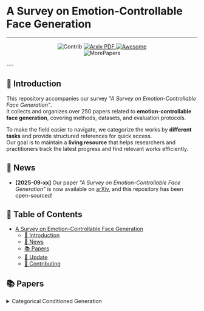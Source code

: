 # A Survey on Emotion-Controllable Face Generation

---

<p align="center">
  <img src="https://img.shields.io/badge/Contributions-Welcome-278ea5" alt="Contrib"/> 
  <a href="assets/Human Motion Video Generation A Survey.pdf">
    <img src="https://img.shields.io/badge/arXiv-b31b1b.svg" alt="Arxiv PDF">
  </a>
  <a href="https://github.com/zylye123/Emotion-Controllable-Face-Generation-Survey">
    <img src="https://cdn.rawgit.com/sindresorhus/awesome/d7305f38d29fed78fa85652e3a63e154dd8e8829/media/badge.svg" alt="Awesome">
  </a>
  <br>
  <img src="https://img.shields.io/badge/Update 🔥-2025.09.xx-red" alt="MorePapers">
</p>
---

## 📖 Introduction

This repository accompanies our survey *"A Survey on Emotion-Controllable Face Generation"*.  
It collects and organizes over 250 papers related to **emotion-controllable face generation**, covering methods, datasets, and evaluation protocols.  

To make the field easier to navigate, we categorize the works by **different tasks** and provide structured references for quick access.  
Our goal is to maintain a **living resource** that helps researchers and practitioners track the latest progress and find relevant works efficiently.


## 📢 News

- **[2025-09-xx]** Our paper *"A Survey on Emotion-Controllable Face Generation"* is now available on [arXiv](), and this repository has been open-sourced!


## 🔖 Table of Contents

- [A Survey on Emotion-Controllable Face Generation](#a-survey-on-emotion-controllable-face-generation)
  - [📖 Introduction](#introduction)
  - [📢 News](#news)
  - [📚 Papers](#papers)
  - [🔄 Update](#update)
  - [🤝 Contributing](#-contributing)

## 📚 Papers

<details><summary>Categorical Conditioned Generation</summary>
|  **Date**  	|                                                **Title**                                                	|                                        **arXiv Link**                                       	| **Representation** 	|   **Model**  	|                  **Venue**                 	|
|:----------:	|:-------------------------------------------------------------------------------------------------------:	|:-------------------------------------------------------------------------------------------:	|:--------------------------:	|:---------------:	|:------------------------------------------:	|
| 2021-06 	|            GANmut: Learning interpretable conditional space for gamut of emotions            	| [![arXiv](https://img.shields.io/badge/CVPR-blue)](https://openaccess.thecvf.com/content/CVPR2021/papers/dApolito_GANmut_Learning_Interpretable_Conditional_Space_for_Gamut_of_Emotions_CVPR_2021_paper.pdf) 	|          V/A model           	| GAN	|   CVPR 2021 ｜
| 2024-04-01 	|            A Unified and Interpretable Emotion Representation and Expression Generation
            	| [![arXiv](https://img.shields.io/badge/arXiv-b31b1b.svg)](https://arxiv.org/abs/2404.01243) 	|           AU Vector + V/A Model             	| Diffusion	|                    CVPR 2024                   	|
| 2022-11-23 	|            CGOF++: Controllable 3D Face Synthesis with Conditional Generative Occupancy Fields
            	| [![arXiv](https://img.shields.io/badge/arXiv-b31b1b.svg)](https://arxiv.org/abs/2211.13251) 	|           3DMM              	| GAN	|                    TPAMI 2023                   	|
| 2020-04-02 	|            Learning formation of physically-based face attributes
            	| [![arXiv](https://img.shields.io/badge/arXiv-b31b1b.svg)](https://arxiv.org/abs/2004.03458) 	|           3DMM + UV map              	| GAN	|                    CVPR 2020                  	|
                3DMM              	| GAN	|                    TPAMI 2023                   	|
| 2023-04-20 	|            Collaborative Diffusion for Multi-Modal Face Generation and Editing
            	| [![arXiv](https://img.shields.io/badge/arXiv-b31b1b.svg)](https://arxiv.org/abs/2304.10530) 	|           Text + Semantic Map              	| Diffusion	|                    CVPR 2023                  	|
| 2023-12-21 	|            Controllable 3D Face Generation with Conditional Style Code Diffusion
            	| [![arXiv](https://img.shields.io/badge/arXiv-b31b1b.svg)](https://arxiv.org/abs/2312.13941) 	|           Text + 3DMM              	| Diffusion	|                    AAAI 2024                  	|




<details><summary>Identity-preserving Expression Editing</summary>
|  **Date**  	|                                                **Title**                                                	|                                        **arXiv Link**                                       	| **Representation** 	|   **Model**  	|                  **Venue**                 	|
|:----------:	|:-------------------------------------------------------------------------------------------------------:	|:-------------------------------------------------------------------------------------------:	|:--------------------------:	|:---------------:	|:------------------------------------------:	|

| 2017-09-12	|             ExprGAN: Facial Expression Editing With Controllable Expression Intensity            	| [![arXiv](https://img.shields.io/badge/arXiv-b31b1b.svg)](https://arxiv.org/abs/1709.03842) 	|          Emotion Vector          	| GAN 	|              AAAI2018             	|
| 2017-11-24 	|            StarGAN: Unified Generative Adversarial Networks
for Multi-Domain Image-to-Image Translation            	| [![arXiv](https://img.shields.io/badge/arXiv-b31b1b.svg)](https://arxiv.org/abs/1711.09020) 	|          Emotion Vector           	| GAN	|                CVPR 2018                   	|
| 2018-06	|             Joint Pose and Expression Modeling for Facial Expression Recognition            	| [![arXiv](https://img.shields.io/badge/CVPR-blue)](https://openaccess.thecvf.com/content_cvpr_2018/papers/Zhang_Joint_Pose_and_CVPR_2018_paper.pdf) 	|          Emotion Vector          	| GAN 	|              CVPR 2018             	|
| 2018-11-12 	|            Deep Neural Network Augmentation: Generating Faces for Affect Analysis            	| [![arXiv](https://img.shields.io/badge/arXiv-b31b1b.svg)](https://arxiv.org/abs/1811.05027) 	|          V/A model           	| Regression	|                    IJCV 2020                   	|
| 2024-01 	|            Emostyle: One-shot facial expression editing using continuous emotion parameters            	| [![arXiv](https://img.shields.io/badge/WACV-blue)](https://openaccess.thecvf.com/content/WACV2024/papers/Azari_EmoStyle_One-Shot_Facial_Expression_Editing_Using_Continuous_Emotion_Parameters_WACV_2024_paper.pdf) 	|          V/A model           	| GAN	|                    WACV 2024                   	|
| 2020-03-12 	|            Cascade EF-GAN: Progressive Facial Expression Editing with Local Focuses            	| [![arXiv](https://img.shields.io/badge/WACV-blue)](https://openaccess.thecvf.com/content/WACV2024/papers/Azari_EmoStyle_One-Shot_Facial_Expression_Editing_Using_Continuous_Emotion_Parameters_WACV_2024_paper.pdf) 	|          V/A model           	| GAN	|                    CVPR 2020                   	|
| 2020-04-07 	|            Toward Fine-grained Facial Expression Manipulation            	| [![arXiv](https://img.shields.io/badge/arXiv-b31b1b.svg)](https://arxiv.org/abs/2004.03132f) 	|          V/A model           	| GAN	|                    ECCV 2020                   	|
| 2021-12-03 	|            How to Synthesize a Large-Scale and Trainable Micro-Expression Dataset?
            	| [![arXiv](https://img.shields.io/badge/arXiv-b31b1b.svg)](https://arxiv.org/abs/2112.01730) 	|          Emotion Vector + AU Vector            	| GAN	|                    ECCV 2022                   	|
| 2024-04-07 	|            AUEditNet: Dual-Branch Facial Action Unit Intensity Manipulation with Implicit Disentanglement
            	| [![arXiv](https://img.shields.io/badge/arXiv-b31b1b.svg)](https://arxiv.org/abs/2404.05063) 	|           AU Vector            	| GAN	|                    CVPR 2024                   	|
| 2024-07-25 	|            Towards Localized Fine-Grained Control for Facial Expression Generation
            	| [![arXiv](https://img.shields.io/badge/arXiv-b31b1b.svg)](https://arxiv.org/abs/2407.20175) 	|           AU Vector            	| Diffusion	|                    arXiv 2024                   	|
| 2019-07-23 	|            Dynamic Facial Expression Generation on Hilbert Hypersphere with Conditional Wasserstein Generative Adversarial Nets
            	| [![arXiv](https://img.shields.io/badge/arXiv-b31b1b.svg)](https://arxiv.org/abs/1907.10087) 	|           Emotion Vector + 2D Landmarks            	| GAN	|                    TPAMI 2019                   	|
| 2021-12-01 	|             Neural emotion director: Speech-preserving semantic control of facial expressions in" in-the-wild" videos
            	| [![arXiv](https://img.shields.io/badge/arXiv-b31b1b.svg)](https://arxiv.org/abs/2112.00585) 	|           3DMM + Emotion Vector            	| GAN	|                    CVPR 2022                   	|
| 2021-12-11 	|             AvatarMe++: Facial Shape and BRDF Inference with Photorealistic Rendering-Aware GANs
            	| [![arXiv](https://img.shields.io/badge/arXiv-b31b1b.svg)](https://arxiv.org/abs/2112.05957) 	|           3DMM + UV map            	| GAN	|                    TPAMI 2021                   	|
| 2023-04-18 	|             POCE: Pose-Controllable Expression Editing
            	| [![arXiv](https://img.shields.io/badge/arXiv-b31b1b.svg)](https://arxiv.org/abs/2304.08938) 	|           UV map + AU Vector             	| GAN	|                    TIP 2023                   	|
| 2022-09-17 	|             Continuously Controllable Facial Expression Editing in Talking Face Videos
            	| [![arXiv](https://img.shields.io/badge/arXiv-b31b1b.svg)](https://arxiv.org/abs/2209.08289) 	|           UV map + 3DMM + Emotion Vector             	| GAN	|                    TAFFC 2024                   	|
| 2022-10-20 	|             Diffusion Models already have a Semantic Latent Space
            	| [![arXiv](https://img.shields.io/badge/arXiv-b31b1b.svg)](https://arxiv.org/abs/2210.10960) 	|           Text             	| Diffusion	|                    ICLR 2023                   	|
| 2024-05-09 	|             MasterWeaver: Taming Editability and Face Identity for Personalized Text-to-Image Generation
            	| [![arXiv](https://img.shields.io/badge/arXiv-b31b1b.svg)](https://arxiv.org/abs/2405.05806) 	|           Text             	| Diffusion	|                    ECCV 2024                   	|
| 2023-12-07 	|             PhotoMaker: Customizing Realistic Human Photos via Stacked ID Embedding
            	| [![arXiv](https://img.shields.io/badge/arXiv-b31b1b.svg)](https://arxiv.org/abs/2312.04461) 	|           Text             	| Diffusion	|                    CVPR 2024                  	|
| 2024-01-02 	|             Towards a Simultaneous and Granular Identity-Expression Control in Personalized Face Generation
            	| [![arXiv](https://img.shields.io/badge/arXiv-b31b1b.svg)](https://arxiv.org/abs/2401.01207) 	|           Text             	| Diffusion	|                    CVPR 2024                   	|
| 2025-04-30 	|             Instruction-Driven 3D Facial Expression Generation and Transition
            	| [![arXiv](https://img.shields.io/badge/TMM-blue)](https://ieeexplore.ieee.org/abstract/document/10980355) 	|           Text             	| VAE	|                    TMM 2025                   	|

<details><summary>Face Swapping</summary>
|  **Date**  	|                                                **Title**                                                	|                                        **arXiv Link**                                       	| **Representation** 	|   **Model**  	|                  **Venue**                 	|
|:----------:	|:-------------------------------------------------------------------------------------------------------:	|:-------------------------------------------------------------------------------------------:	|:--------------------------:	|:---------------:	|:------------------------------------------:	|

| 2021-08-18	|             A Unified Framework for High Fidelity Face Swap and Expression Reenactment            	| [![arXiv](https://img.shields.io/badge/TCSVT-blue)](https://ieeexplore.ieee.org/abstract/document/9517088/) 	|          3DMM           	| VAE 	|             TCSVT 2022             	|
| 2025-03-11	|             UniFace++: Revisiting a Unified Framework for Face Reenactment and Swapping via 3D Priors            	| [![arXiv](https://img.shields.io/badge/IJCV-blue)](https://link.springer.com/article/10.1007/s11263-025-02395-6) 	|          3DMM           	| Diffusion	|             IJCV 2025             	|

<details><summary>Talking Face Generation</summary>
|  **Date**  	|                                                **Title**                                                	|                                        **arXiv Link**                                       	| **Representation** 	|   **Model**  	|                  **Venue**                 	|
|:----------:	|:-------------------------------------------------------------------------------------------------------:	|:-------------------------------------------------------------------------------------------:	|:--------------------------:	|:---------------:	|:------------------------------------------:	|

| 2024-03-24	|             FG-EmoTalk: Talking Head Video Generation with Fine-Grained Controllable Facial Expressions            	| [![arXiv](https://img.shields.io/badge/AAAI-blue)](https://ojs.aaai.org/index.php/AAAI/article/view/28309) 	|          3DMM + AU Vector          	| GAN 	|              AAAI 2024             	|
| 2023-05-10	|              DaGAN++: Depth-Aware Generative Adversarial Network for Talking Head Video Generation            	| [![arXiv](https://img.shields.io/badge/arXiv-b31b1b.svg)](https://arxiv.org/abs/2305.06225) 	|          Motion Field          	| GAN 	|              TPAMI 2023             	|
| 2025-04-14	|              DaGAN++: Depth-Aware Generative Adversarial Network for Talking Head Video Generation            	| [![arXiv](https://img.shields.io/badge/TSCVT-blue)](https://ieeexplore.ieee.org/abstract/document/10964316) 	|          Motion Field + AU Vector           	| GAN 	|              TCSVT 2025             	|
| 2020-02-24	|              DaGAN++: Depth-Aware Generative Adversarial Network for Talking Head Video Generation            	| [![arXiv](https://img.shields.io/badge/arXiv-b31b1b.svg)](https://arxiv.org/abs/2002.10137) 	|          Audio + 3DMM            	| GAN 	|              TMM 2020             	|
| 2020-04-27	|              MakeItTalk: Speaker-Aware Talking-Head Animation            	| [![arXiv](https://img.shields.io/badge/arXiv-b31b1b.svg)](https://arxiv.org/abs/2004.12992) 	|          Audio            	| GAN 	|              TOG 2020              	|
| 2021-08-18	|              FACIAL: Synthesizing Dynamic Talking Face with Implicit Attribute Learning            	| [![arXiv](https://img.shields.io/badge/arXiv-b31b1b.svg)](https://arxiv.org/abs/2108.07938) 	|          Audio + AU Vector + 3DMM             	| GAN 	|              ICCV 2021              	|
| 2021-06	|              Flow-guided One-shot Talking Face Generation with a High-resolution
Audio-visual Dataset            	| [![arXiv](https://img.shields.io/badge/CVPR-blue)](https://openaccess.thecvf.com/content/CVPR2021/papers/Zhang_Flow-Guided_One-Shot_Talking_Face_Generation_With_a_High-Resolution_Audio-Visual_Dataset_CVPR_2021_paper.pdf) 	|          Audio + 3DMM + Motion Field             	| GAN 	|              CVPR 2021              	|
| 2021-04-15	|            Audio-Driven Emotional Video Portraits            	| [![arXiv](https://img.shields.io/badge/arXiv-b31b1b.svg)](https://arxiv.org/abs/2104.07452) 	|          Audio + 2D Landmarks + 3DMM              	| GAN 	|              CVPR 2021              	|
| 2022-05-30	|         EAMM: One-Shot Emotional Talking Face via Audio-Based Emotion-Aware Motion Model            	| [![arXiv](https://img.shields.io/badge/arXiv-b31b1b.svg)](https://arxiv.org/abs/2205.15278) 	|          Audio + 2D Landmarks              	| GAN 	|              SIGGRAPH 2022              	|
| 2023-05-04	|         High-fidelity Generalized Emotional Talking Face Generation with Multi-modal Emotion Space Learning            	| [![arXiv](https://img.shields.io/badge/arXiv-b31b1b.svg)](https://arxiv.org/abs/2305.02572) 	|         Text + Audio + 3DMM              	| Diffusion 	|              CVPR 2023              	|
| 2024-12-26	|          Multimodal Emotional Talking Face Generation Based on Action Units           	| [![arXiv](https://img.shields.io/badge/TCSVT-blue)](https://ieeexplore.ieee.org/abstract/document/10816597) 	|         Audio + AU Vector + Emotion Vector              	| GAN 	|              TCSVT 2024              	|
| 2024-03-11	|          Style2Talker: High-Resolution Talking Head Generation with Emotion Style and Art Style           	| [![arXiv](https://img.shields.io/badge/arXiv-b31b1b.svg)](https://arxiv.org/abs/2403.06365) 	|         Text + Audio + 3DMM              	| GAN 	|              AAAI 2024              	|
| 2024-04-23	|          TalkingGaussian: Structure-Persistent 3D Talking Head Synthesis via Gaussian Splatting
           	| [![arXiv](https://img.shields.io/badge/arXiv-b31b1b.svg)](https://arxiv.org/abs/2404.15264) 	|         Audio + AU Vector              	| 3DGS 	|              ECCV 2024              	|
| 2024-04-16	|          VASA-1: Lifelike Audio-Driven Talking Faces Generated in Real Time
           	| [![arXiv](https://img.shields.io/badge/arXiv-b31b1b.svg)](https://arxiv.org/abs/2404.10667) 	|         Audio             	| Diffusion  	|              NeurIPS 2024              	|
| 2024-03-11	|          FlowVQTalker: High-Quality Emotional Talking Face Generation through Normalizing Flow and Quantization
           	| [![arXiv](https://img.shields.io/badge/arXiv-b31b1b.svg)](https://arxiv.org/abs/2403.06375) 	|         Audio + 3DMM             	| N-Flow + VAE  	|              CVPR 2024              	|
| 2024-11-23	|          EmotiveTalk: Expressive Talking Head Generation through Audio Information Decoupling and Emotional Video Diffusion
           	| [![arXiv](https://img.shields.io/badge/arXiv-b31b1b.svg)](https://arxiv.org/abs/2411.16726) 	|         Audio            	| Diffusion  	|              CVPR 2024              	|
| 2023-09-30	|          DiffPoseTalk: Speech-Driven Stylistic 3D Facial Animation and Head Pose Generation via Diffusion Models
           	| [![arXiv](https://img.shields.io/badge/arXiv-b31b1b.svg)](https://arxiv.org/abs/2310.00434) 	|         Audio            	| Diffusion  	|              TOG 2024              	|
| 2022-12-09	|           Memories are One-to-Many Mapping Alleviators in Talking Face Generation
           	| [![arXiv](https://img.shields.io/badge/arXiv-b31b1b.svg)](https://arxiv.org/abs/2212.05005) 	|         Audio            	| GAN  	|              TPAMI 2024              	|
| 2024-08-12	|           DEEPTalk: Dynamic Emotion Embedding for Probabilistic Speech-Driven 3D Face Animatio
           	| [![arXiv](https://img.shields.io/badge/arXiv-b31b1b.svg)](https://arxiv.org/abs/2408.06010) 	|         Audio            	| VAE  	|              AAAI 2025              	|
| 2025-03-03	|          KeyFace: Expressive Audio-Driven Facial Animation for Long Sequences via KeyFrame Interpolation 
           	| [![arXiv](https://img.shields.io/badge/arXiv-b31b1b.svg)](https://arxiv.org/abs/2503.01715) 	|         Audio + V/A Model             	| Diffusion 	|              CVPR 2025               	|


<details><summary>Listener Response Synthesis</summary>
|  **Date**  	|                                                **Title**                                                	|                                        **arXiv Link**                                       	| **Representation** 	|   **Model**  	|                  **Venue**                 	|
|:----------:	|:-------------------------------------------------------------------------------------------------------:	|:-------------------------------------------------------------------------------------------:	|:--------------------------:	|:---------------:	|:------------------------------------------:	|

| 2022-04-18	|             Learning to Listen: Modeling Non-Deterministic Dyadic Facial Motion            	| [![arXiv](https://img.shields.io/badge/arXiv-b31b1b.svg)](https://arxiv.org/abs/2204.08451) 	|          Audio          	| VAE 	|              CVPR 2022             	|
| 2024-01-15	|             Learning to Listen: Modeling Non-Deterministic Dyadic Facial Motion            	| [![arXiv](https://img.shields.io/badge/ICCV-blue)](https://ieeexplore.ieee.org/abstract/document/10377831) 	|          Audio + Emotion Vector + 3DMM          	| VAE 	|              ICCV 2023             	|
| 2024-03-14	|             Dyadic Interaction Modeling for Social Behavior Generation            	| [![arXiv](https://img.shields.io/badge/arXiv-b31b1b.svg)](https://arxiv.org/abs/2403.090691) 	|          Audio       	| VAE 	|              ECCV 2024             	|
| 2024-03-01	|             CustomListener: Text-guided Responsive Interaction for User-friendly Listening Head Generation            	| [![arXiv](https://img.shields.io/badge/arXiv-b31b1b.svg)](https://arxiv.org/abs/2403.00274) 	|          Text + Audio       	| Diffusion  	|              CVPR 2024             	|


<details><summary>Face Image Animation</summary>
|  **Date**  	|                                                **Title**                                                	|                                        **arXiv Link**                                       	| **Representation** 	|   **Model**  	|                  **Venue**                 	|
|:----------:	|:-------------------------------------------------------------------------------------------------------:	|:-------------------------------------------------------------------------------------------:	|:--------------------------:	|:---------------:	|:------------------------------------------:	|

| 2019-08-24	|             GANimation: One-Shot Anatomically Consistent Facial Animation            	| [![arXiv](https://img.shields.io/badge/IJCV-blue)](https://link.springer.com/article/10.1007/s11263-019-01210-3) 	|          AU Vector          	| GAN 	|              IJCV 2020             	|
| 2019-04-03	|             Icface: Interpretable and controllable face reenactment using gans.            	| [![arXiv](https://img.shields.io/badge/arXiv-b31b1b.svg)](https://arxiv.org/abs/1904.01909) 	|          AU Vector          	| GAN 	|              WACV 2020             	|
| 2023-04-06	|             Face Animation with an Attribute-Guided Diffusion Model          	| [![arXiv](https://img.shields.io/badge/arXiv-b31b1b.svg)](https://arxiv.org/abs/2304.03199) 	|          3DMM          	| Diffusion 	|             CVPR 2023             	|
| 2024-10-10	|             Generalizable and Animatable Gaussian Head Avatar          	| [![arXiv](https://img.shields.io/badge/arXiv-b31b1b.svg)](https://arxiv.org/abs/2410.07971) 	|          3DMM          	| 3DGS  	|             NeurIPS 2024             	|
| 2020-02-29	|             First Order Motion Model for Image Animation          	| [![arXiv](https://img.shields.io/badge/arXiv-b31b1b.svg)](https://arxiv.org/abs/2003.00196) 	|          GAN          	| Motion Field	|             NeurlPS 2019             	|
| 2022-03-27	|             Thin-Plate Spline Motion Model for Image Animation          	| [![arXiv](https://img.shields.io/badge/arXiv-b31b1b.svg)](https://arxiv.org/abs/2203.14367) 	|          GAN          	| Motion Field	|             CVPR 2022             	|
| 2022-03-17	|             Latent Image Animator: Learning to Animate Images via Latent Space Navigation          	| [![arXiv](https://img.shields.io/badge/arXiv-b31b1b.svg)](https://arxiv.org/abs/2203.09043) 	|          GAN          	| Motion Field	|             TPAMI 2024             	|

## 🔄 Updates

This survey is a **living document** and will be continuously updated.  
We regularly track newly published papers, datasets, and projects related to **Emotion-Controllable Face Generation**, and integrate them into this repository.  

- 📌 **Update frequency**: We aim to update every 1–2 months.  
- 🔍 **Sources monitored**: arXiv, major conferences/journals, and open-source projects.  
- 🙌 **Community help**: If you notice new works that are not yet included, feel free to open an issue or a pull request.  

Stay tuned for the latest progress!


## 🤝 Contributing

We warmly welcome contributions from the community!  
This survey aims to provide a comprehensive overview of **Emotion-Controllable Face Generation**, and we would be grateful for your help in keeping it up to date.

### What you can contribute
- 📄 **Papers**: recently published works related to emotion-controllable face generation.  
- 📊 **Datasets**: public datasets that enable training or evaluation in this area.  
- 🛠️ **Projects & Tools**: open-source implementations, libraries, or frameworks.  
- 🎬 **Demos & Applications**: interactive systems, web demos, or products showcasing relevant techniques.

### How to contribute
1. **Open an issue** to suggest new papers, datasets, or corrections.  
2. **Submit a pull request (PR)** with your additions (please follow the existing format for consistency).  
3. For major contributions (e.g., restructuring sections), please discuss with us first via an issue.  

### Contribution guidelines
- Ensure references include **title, authors, venue, and year**.  
- Add links to **official repositories or project pages** whenever possible.  
- Keep descriptions concise and objective (avoid promotional wording).  

By contributing, you help make this survey a **living resource** for researchers and practitioners in the field of **Emotion-Controllable Face Generation**. Thank you for your support! 🙌


## Cite The Survey
If you find our survey and repository useful for your research project, please consider citing our paper:

